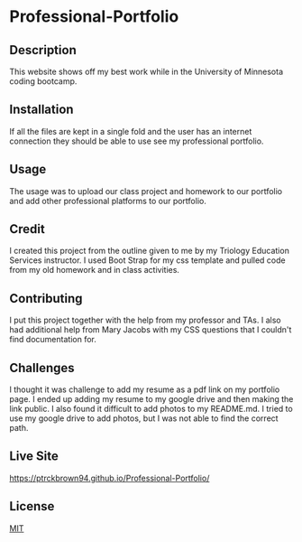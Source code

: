 # Professional-Portfolio

## Description 
This website shows off my best work while in the University of Minnesota coding bootcamp.


## Installation 
If all the files are kept in a single fold and the user has an internet connection they should be able to use see my professional portfolio.  

## Usage
The usage was to upload our class project and homework to our portfolio and add other professional platforms to our portfolio. 

## Credit
I  created this project from the outline given to me by my Triology Education Services instructor. I used Boot Strap for my css template and pulled code from my old homework and in class activities. 

## Contributing 
I put this project together with the help from my professor and TAs. I also had additional help from Mary Jacobs with my CSS questions that I couldn't find documentation for. 

## Challenges
I thought it was challenge to add my resume as a pdf link on my portfolio page. I ended up adding my resume to my google drive and then making the link public. I also found it difficult to add photos to my README.md.  I tried to use my google drive to add photos, but I was not able to find the correct path. 

## Live Site
https://ptrckbrown94.github.io/Professional-Portfolio/

## License
[MIT](https://choosealicense.com/licenses/mit/)
